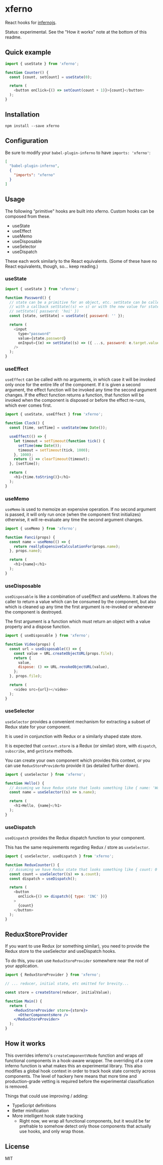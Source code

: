 # xferno

React hooks for [infernojs](https://infernojs.org/).

Status: experimental. See the "How it works" note at the bottom of this readme.
## Quick example

```js
import { useState } from 'xferno';

function Counter() {
  const [count, setCount] = useState(0);

  return (
    <button onClick={() => setCount(count + 1)}>{count}</button>
  );
}
```

## Installation

```
npm install --save xferno
```

## Configuration

Be sure to modify your `babel-plugin-inferno` to have `imports: 'xferno'`:

```json
[
  "babel-plugin-inferno",
  {
    "imports": "xferno"
  }
]
```

## Usage

The following "primitive" hooks are built into xferno. Custom hooks can be composed from these.

- useState
- useEffect
- useMemo
- useDisposable
- useSelector
- useDispatch

These each work similarly to the React equivalents. (Some of these have no React equivalents, though, so... keep reading.)

### useState

```js
import { useState } from 'xferno';

function Password() {
  // state can be a primitive for an object, etc. setState can be called
  // with a callback setState((s) => s) or with the new value for state
  // setState({ password: 'hoi' })
  const [state, setState] = useState({ password: '' });

  return (
    <input
      type="password"
      value={state.password}
      onInput={(e) => setState((s) => ({ ...s, password: e.target.value }))}
    />
  );
}
```

### useEffect

`useEffect` can be called with no arguments, in which case it will be invoked only once
for the entire life of the component. If it is given a second argument, the effect function
will be invoked any time the second argument changes. If the effect function returns a
function, that function will be invoked when the component is disposed or before the
effect re-runs, which ever comes first.

```js
import { useState, useEffect } from 'xferno';

function Clock() {
  const [time, setTime] = useState(new Date());

  useEffect(() => {
    let timeout = setTimeout(function tick() {
      setTime(new Date());
      timeout = setTimeout(tick, 1000);
    }, 1000);
    return () => clearTimeout(timeout);
  }, [setTime]);

  return (
    <h1>{time.toString()}</h1>
  );
}
```

### useMemo

`useMemo` is used to memoize an expensive operation. If no second argument is passed,
it will only run once (when the component first initializes) otherwise, it will re-evaluate
any time the second argument changes.


```js
import { useMemo } from 'xferno';

function Fanci(props) {
  const name = useMemo(() => {
    return reallyExpensiveCalculationFor(props.name);
  }, props.name);

  return (
    <h1>{name}</h1>
  );
}
```

### useDisposable

`useDisposable` is like a combination of useEffect and useMemo. It allows the caller to return
a value which can be consumed by the component, but also which is cleaned up any time the first
argument is re-invoked or whenever the component is destroyed.

The first argument is a function which must return an object with a value property and a dispose function.

```js
import { useDisposable } from 'xferno';

function Video(props) {
  const url = useDisposable(() => {
    const value = URL.createObjectURL(props.file);
    return {
      value,
      dispose: () => URL.revokeObjectURL(value),
    };
  }, props.file);

  return (
    <video src={url}></video>
  );
}
```

### useSelector

`useSelector` provides a convenient mechanism for extracting a subset of Redux state for your component.

It is used in conjunction with Redux or a similarly shaped state store.

It is expected that `context.store` is a Redux (or similar) store, with `dispatch`, `subscribe`, and `getState` methods.

You can create your own component which provides this context, or you can use `ReduxStoreProvider`to provide it (as detailed further down).

```js
import { useSelector } from 'xferno';

function Hello() {
  // Assuming we have Redux state that looks something like { name: 'World' }
  const name = useSelector((s) => s.name);

  return (
    <h1>Hello, {name}</h1>
  );
}
```

### useDispatch

`useDispatch` provides the Redux dispatch function to your component.

This has the same requirements regarding Redux / store as `useSelector`.

```js
import { useSelector, useDispatch } from 'xferno';

function ReduxCounter() {
  // Assuming we have Redux state that looks something like { count: 0 }
  const count = useSelector((s) => s.count);
  const dispatch = useDispatch();

  return (
    <button
      onClick={() => dispatch({ type: 'INC' })}
    >
      {count}
    </button>
  );
}
```

## ReduxStoreProvider

If you want to use Redux (or something similar), you need to provide the Redux store to the useSelector and useDispatch hooks.

To do this, you can use `ReduxStoreProvider` somewhere near the root of your application.

```jsx
import { ReduxStoreProvider } from 'xferno';

// ... reducer, initial state, etc omitted for brevity...

const store = createStore(reducer, initialValue);

function Main() {
  return (
    <ReduxStoreProvider store={store}>
      <OtherComponentsHere />
    </ReduxStoreProvider>
  );
}
```

## How it works

This overrides inferno's `createComponentVNode` function and wraps *all* functional components in a hook-aware wrapper. The overriding of a core inferno function is what makes this an experimental library. This also modifies a global hook context in order to track hook state correctly across components. The level of hackery here means that more time and production-grade vetting is required before the experimental classification is removed.

Things that could use improving / adding:

- TypeScript definitions
- Better minification
- More intelligent hook state tracking 
  - Right now, we wrap all functional components, but it would be far prefrable to somehow detect only those components that actually use hooks, and only wrap those.

## License

MIT
